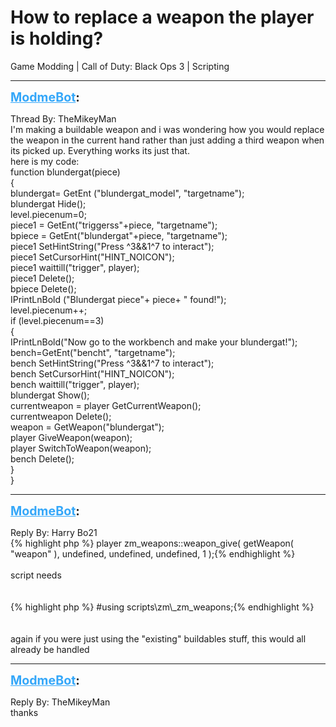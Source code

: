 # How to replace a weapon the player is holding?
Game Modding | Call of Duty: Black Ops 3 | Scripting

---
<strong style="font-size: 1.4em;"><span style="text-decoration: underline;text-decoration-color: #34a7f9;"><span style="color:#34a7f9;">ModmeBot</span></span>:</strong>

<p>Thread By: TheMikeyMan<br />I&#39;m making a buildable weapon and i was wondering how you would replace the weapon in the current hand rather than just adding a third weapon when its picked up. Everything works its just that.<br />here is my code:<br />function blundergat(piece)<br />{<br /> blundergat= GetEnt (&quot;blundergat_model&quot;, &quot;targetname&quot;);<br /> blundergat Hide();<br /> level.piecenum=0;<br /> piece1 = GetEnt(&quot;triggerss&quot;+piece, &quot;targetname&quot;);<br /> bpiece = GetEnt(&quot;blundergat&quot;+piece, &quot;targetname&quot;);<br /> piece1 SetHintString(&quot;Press ^3&amp;&amp;1^7 to interact&quot;);<br /> piece1 SetCursorHint(&quot;HINT_NOICON&quot;);<br /> piece1 waittill(&quot;trigger&quot;, player);<br /> piece1 Delete();<br /> bpiece Delete();<br /> IPrintLnBold (&quot;Blundergat piece&quot;+ piece+ &quot; found!&quot;);<br /> level.piecenum++;<br /> if (level.piecenum==3) <br /> {<br /> IPrintLnBold(&quot;Now go to the workbench and make your blundergat!&quot;);<br /> bench=GetEnt(&quot;bencht&quot;, &quot;targetname&quot;);<br /> bench SetHintString(&quot;Press ^3&amp;&amp;1^7 to interact&quot;);<br /> bench SetCursorHint(&quot;HINT_NOICON&quot;);<br /> bench waittill(&quot;trigger&quot;, player);<br /> blundergat Show();<br /> currentweapon = player GetCurrentWeapon();<br /> currentweapon Delete();<br /> weapon = GetWeapon(&quot;blundergat&quot;);<br /> player GiveWeapon(weapon);<br /> player SwitchToWeapon(weapon);<br /> bench Delete();<br /> }<br />}</p>

---
<strong style="font-size: 1.4em;"><span style="text-decoration: underline;text-decoration-color: #34a7f9;"><span style="color:#34a7f9;">ModmeBot</span></span>:</strong>

<p>Reply By: Harry Bo21<br />{% highlight php %}
player zm_weapons::weapon_give( getWeapon( "weapon" ), undefined, undefined, undefined, 1 );{% endhighlight %}
 <br /> <br />script needs<br /><br /><br />{% highlight php %}
#using scripts\zm\_zm_weapons;{% endhighlight %}
 <br /> <br /> <br />again if you were just using the &quot;existing&quot; buildables stuff, this would all already be handled</p>

---
<strong style="font-size: 1.4em;"><span style="text-decoration: underline;text-decoration-color: #34a7f9;"><span style="color:#34a7f9;">ModmeBot</span></span>:</strong>

<p>Reply By: TheMikeyMan<br />thanks</p>
